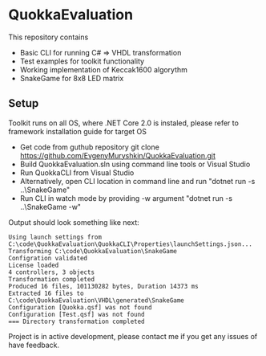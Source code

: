 # QuokkaEvaluation

This repository contains 
* Basic CLI for running C# => VHDL transformation
* Test examples for toolkit functionality
* Working implementation of Keccak1600 algorythm
* SnakeGame for 8x8 LED matrix

## Setup 
Toolkit runs on all OS, where .NET Core 2.0 is instaled, please refer to framework installation guide for target OS

* Get code from guthub repository git clone https://github.com/EvgenyMuryshkin/QuokkaEvaluation.git
* Build QuokkaEvaluation.sln using command line tools or Visual Studio
* Run QuokkaCLI from Visual Studio
* Alternatively, open CLI location in command line and run "dotnet run -s ..\SnakeGame"
* Run CLI in watch mode by providing -w argument "dotnet run -s ..\SnakeGame -w"

Output should look something like next:
```
Using launch settings from C:\code\QuokkaEvaluation\QuokkaCLI\Properties\launchSettings.json...
Transforming C:\code\QuokkaEvaluation\SnakeGame
Configration validated
License loaded
4 controllers, 3 objects
Transformation completed
Produced 16 files, 101130282 bytes, Duration 14373 ms
Extracted 16 files to C:\code\QuokkaEvaluation\VHDL\generated\SnakeGame
Configuration [Quokka.qsf] was not found
Configuration [Test.qsf] was not found
=== Directory transformation completed
```

Project is in active development, please contact me if you get any issues of have feedback.
